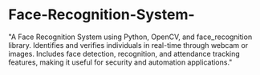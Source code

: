 # Face-Recognition-System-
"A Face Recognition System using Python, OpenCV, and face_recognition library. Identifies and verifies individuals in real-time through webcam or images. Includes face detection, recognition, and attendance tracking features, making it useful for security and automation applications."
